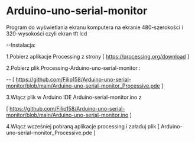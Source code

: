 # Arduino-uno-serial-monitor
Program do wyświetlania ekranu komputera na ekranie 480-szerokości i 320-wysokości czyli ekran tft lcd 

--Instalacja:

1.Pobierz aplikacje Processing z strony [ https://processing.org/download ]

2.Pobierz plik Processing-Arduino-uno-serial-monitor :

 -- [ https://github.com/Filip158/Arduino-uno-serial-monitor/blob/main/Arduino-uno-serial-monitor_Processive.pde ]

3.Włącz plik w Arduino IDE Arduino-serial-monitor.ino  z 


[ https://github.com/Filip158/Arduino-uno-serial-monitor/blob/main/Arduino-uno-serial-monitor.ino ]


4.Włącz wcześniej pobraną aplikacje processing i załaduj plik [ Arduino-uno-serial-monitor_Processive.pde ]
